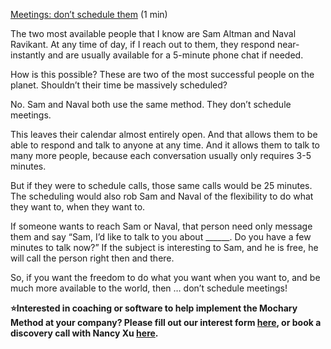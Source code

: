 [Meetings: don’t schedule them](https://docs.google.com/document/d/1GJ7rk_XKsOQEQqN4pGTIvc4quBCuh6p4LtmCqNFs0e4/edit) (1 min)

The two most available people that I know are Sam Altman and Naval Ravikant. At any time of day, if I reach out to them, they respond near-instantly and are usually available for a 5-minute phone chat if needed.

How is this possible? These are two of the most successful people on the planet. Shouldn’t their time be massively scheduled?

No. Sam and Naval both use the same method. They don’t schedule meetings.

This leaves their calendar almost entirely open. And that allows them to be able to respond and talk to anyone at any time. And it allows them to talk to many more people, because each conversation usually only requires 3-5 minutes.

But if they were to schedule calls, those same calls would be 25 minutes. The scheduling would also rob Sam and Naval of the flexibility to do what they want to, when they want to.

If someone wants to reach Sam or Naval, that person need only message them and say “Sam, I’d like to talk to you about \_\_\_\_\_\_. Do you have a few minutes to talk now?” If the subject is interesting to Sam, and he is free, he will call the person right then and there.

So, if you want the freedom to do what you want when you want to, and be much more available to the world, then … don’t schedule meetings\!

**⭐Interested in coaching or software to help implement the Mochary Method at your company? Please fill out our interest form [here](https://mocharymethod.typeform.com/interest), or book a discovery call with Nancy Xu [here](https://calendly.com/nancy-mm/30).**
